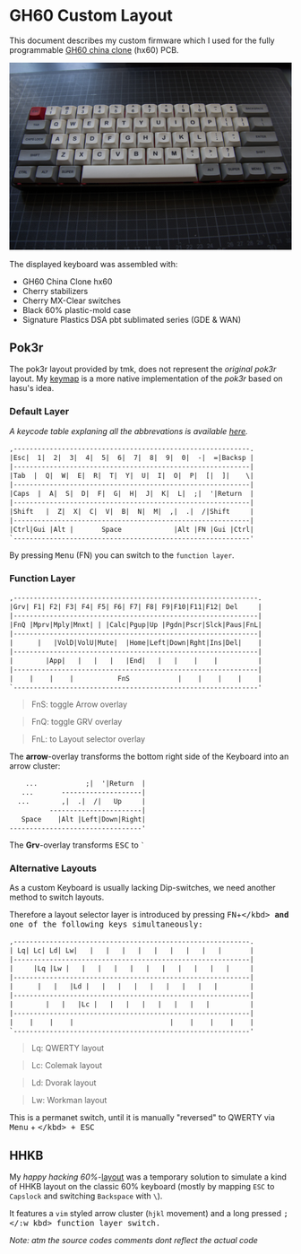 GH60 Custom Layout
==================

This document describes my custom firmware which I used for the fully
programmable [GH60 china clone](docs/gh60pcb.jpg) (hx60) PCB.


![GH60 China clone hx60 dsa sublimated](docs/gh60.jpg)

The displayed keyboard was assembled with:
  * GH60 China Clone hx60
  * Cherry stabilizers
  * Cherry MX-Clear switches
  * Black 60% plastic-mold case
  * Signature Plastics DSA pbt sublimated series (GDE & WAN)

## Pok3r

The pok3r layout provided by tmk, does not represent the *original pok3r* layout.
My [keymap](keymap_pokerorg.c) is a more native implementation of the *pok3r*
based on hasu's idea.

### Default Layer

*A keycode table explaning all the abbrevations is available [here](https://github.com/tmk/tmk_keyboard/blob/master/tmk_core/doc/keycode.txt).*

```
,-----------------------------------------------------------.
|Esc|  1|  2|  3|  4|  5|  6|  7|  8|  9|  0|  -|  =|Backsp |
|-----------------------------------------------------------|
|Tab  |  Q|  W|  E|  R|  T|  Y|  U|  I|  O|  P|  [|  ]|    \|
|-----------------------------------------------------------|
|Caps  |  A|  S|  D|  F|  G|  H|  J|  K|  L|  ;|  '|Return  |
|-----------------------------------------------------------|
|Shift   |  Z|  X|  C|  V|  B|  N|  M|  ,|  .|  /|Shift     |
|-----------------------------------------------------------|
|Ctrl|Gui |Alt |       Space             |Alt |FN |Gui |Ctrl|
`-----------------------------------------------------------'
```

By pressing <kbd>Menu</kbd> (FN) you can switch to the `function layer`.


### Function Layer

```
,-------------------------------------------------------------.
|Grv| F1| F2| F3| F4| F5| F6| F7| F8| F9|F10|F11|F12| Del     |
|-------------------------------------------------------------|
|FnQ |Mprv|Mply|Mnxt| | |Calc|Pgup|Up |Pgdn|Pscr|Slck|Paus|FnL|
|-------------------------------------------------------------|
|      |   |VolD|VolU|Mute|  |Home|Left|Down|Rght|Ins|Del|    |
|-------------------------------------------------------------|
|        |App|   |   |   |   |End|   |   |    |    |          |
|-------------------------------------------------------------|
|    |    |    |           FnS            |    |    |    |    |
`-------------------------------------------------------------'
```
> FnS: toggle Arrow overlay

> FnQ: toggle GRV overlay

> FnL: to Layout selector overlay

The **arrow**-overlay transforms the bottom right side of the Keyboard into an
arrow cluster:

```
    ...            ;|  '|Return  |
   ...       --------------------|
  ...        ,|  .|  /|   Up     |
          -----------------------|
   Space    |Alt |Left|Down|Right|
---------------------------------'
```

The **Grv**-overlay transforms <kbd>ESC</kbd> to `` ` ``

### Alternative Layouts
As a custom Keyboard is usually lacking Dip-switches, we need another
method to switch layouts.

Therefore a layout selector layer is introduced by pressing
<kbd>FN</kbd>+<kbd>\</kbd> **and** one of the following keys simultaneously:

```
,-----------------------------------------------------------.
| Lq| Lc| Ld| Lw|   |   |   |   |   |   |   |   |   |       |
|-----------------------------------------------------------|
|     |Lq |Lw |   |   |   |   |   |   |   |   |   |   |     |
|-----------------------------------------------------------|
|      |   |   |Ld |   |   |   |   |   |   |   |   |        |
|-----------------------------------------------------------|
|        |   |   |Lc |   |   |   |   |   |   |   |          |
|-----------------------------------------------------------|
|    |    |    |                        |    |    |    |    |
`-----------------------------------------------------------'
```
> Lq: QWERTY layout

> Lc: Colemak layout

> Ld: Dvorak layout

> Lw: Workman layout

This is a permanet switch, until it is manually "reversed" to QWERTY via
<kbd>Menu</kbd> + <kbd>\</kbd> + <kbd>ESC</kbd>

## HHKB

My *happy hacking 60%*-[layout](keymap_hh60.c) was a temporary solution to simulate a kind of
HHKB layout on the classic 60% keyboard (mostly by mapping `ESC` to `Capslock`
and switching `Backspace` with `\`).

It features a `vim` styled arrow cluster (`hjkl` movement) and a long pressed
<kbd>;</:w
kbd> function layer switch.

*Note: atm the source codes comments dont reflect the actual code*


